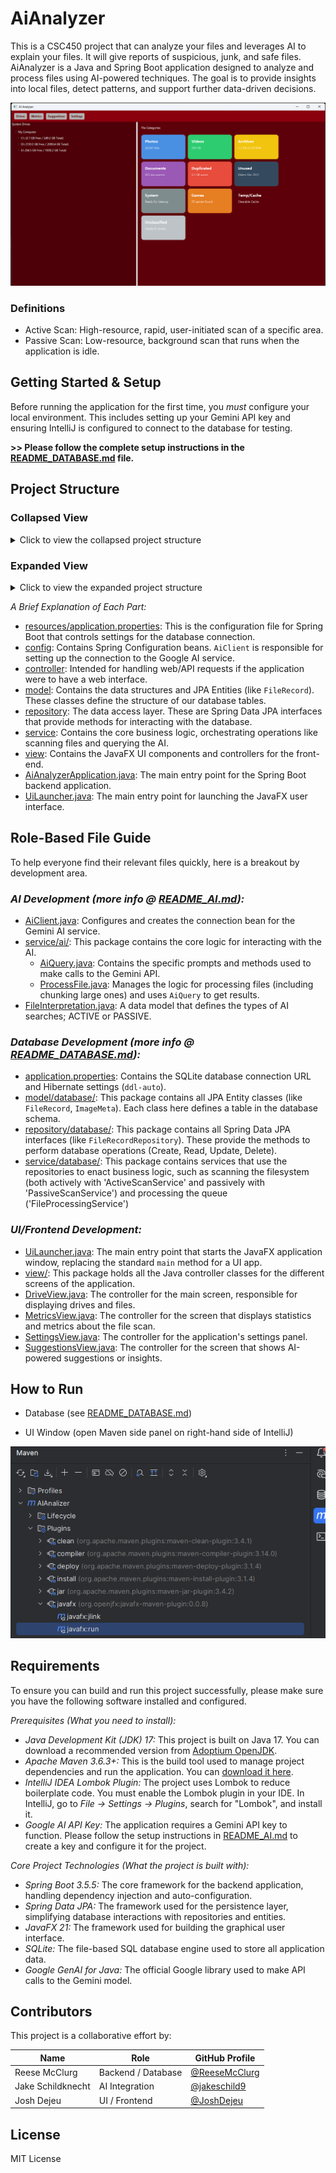 # AiAnalyzer

This is a CSC450 project that can analyze your files and leverages AI to explain your files. It will give reports of suspicious, junk, and safe files. AiAnalyzer is a Java and Spring Boot application designed to analyze and process files using AI-powered techniques. The goal is to provide insights into local files, detect patterns, and support further data-driven decisions.

<p align="center">
  <img src="img.png" alt="AiAnalyzer Screenshot" width="600">
</p>

### Definitions
- Active Scan: High-resource, rapid, user-initiated scan of a specific area.
- Passive Scan: Low-resource, background scan that runs when the application is idle.

Getting Started & Setup
-----------------------

Before running the application for the first time, you *must* configure your local environment. This includes setting up your Gemini API key and ensuring IntelliJ is configured to connect to the database for testing.

**>> Please follow the complete setup instructions in the [README_DATABASE.md](README_DATABASE.md) file.**


Project Structure
-----------------
### Collapsed View
<details>
<summary>Click to view the collapsed project structure</summary>

```
src/main/
├── java/
│   └── edu.missouristate.aianalyzer/
│       ├── config/
│       │   └── ...
│       ├── controller/
│       ├── model/
│       │   └── ...
│       ├── repository/
│       │   └── ...
│       ├── service/
│       │   └── ...
│       ├── view/
│       │   └── ... 
│       ├── AiAnalyzerApplication.java
│       └── UiLauncher.java
└── resources/
    └── application.properties
```

</details>


### Expanded View
<details>
<summary>Click to view the expanded project structure</summary>

```
src/main/
├── java/
│   └── edu.missouristate.aianalyzer/
│       ├── config/
│       │   └── AiClient.java
│       ├── controller/
│       ├── model/
│       │   ├── database/
│       │   │   ├── FileRecord.java
│       │   │   ├── ImageMeta.java
│       │   │   ├── LabelHistory.java
│       │   │   └── ScanQueueItem.java
│       │   └── FileInterpretation.java
│       ├── repository/
│       │   └── database/
│       │       ├── FileRecordRepository.java
│       │       ├── ImageMetaRepository.java
│       │       ├── LabelHistoryRepository.java
│       │       └── ScanQueueItemRepository.java
│       ├── service/
│       │   ├── ai/
│       │   │   ├── AiQuery.java
│       │   │   └── ProcessFile.java
│       │   └── database/
│       │       ├── ActiveScanService.java
│       │       ├── FileProcessingService.java
│       │       ├── LabelService.java
│       │       └── PassiveScanService.java
│       ├── view/
│       │   ├── DriveView.java
│       │   ├── MetricsView.java
│       │   ├── SettingsView.java
│       │   └── SuggestionsView.java
│       ├── AiAnalyzerApplication.java
│       └── UiLauncher.java
└── resources/
    └── application.properties
```

</details>

*A Brief Explanation of Each Part:*

* [resources/application.properties](src/main/resources/application.properties): This is the configuration file for Spring Boot that controls settings for the database connection.
* [config](src/main/java/edu/missouristate/aianalyzer/config): Contains Spring Configuration beans. `AiClient` is responsible for setting up the connection to the Google AI service.
* [controller](src/main/java/edu/missouristate/aianalyzer/controller): Intended for handling web/API requests if the application were to have a web interface.
* [model](src/main/java/edu/missouristate/aianalyzer/model): Contains the data structures and JPA Entities (like `FileRecord`). These classes define the structure of our database tables.
* [repository](src/main/java/edu/missouristate/aianalyzer/repository): The data access layer. These are Spring Data JPA interfaces that provide methods for interacting with the database.
* [service](src/main/java/edu/missouristate/aianalyzer/service): Contains the core business logic, orchestrating operations like scanning files and querying the AI.
* [view](src/main/java/edu/missouristate/aianalyzer/view): Contains the JavaFX UI components and controllers for the front-end.
* [AiAnalyzerApplication.java](src/main/java/edu/missouristate/aianalyzer/AiAnalyzerApplication.java): The main entry point for the Spring Boot backend application.
* [UiLauncher.java](src/main/java/edu/missouristate/aianalyzer/UiLauncher.java): The main entry point for launching the JavaFX user interface.


Role-Based File Guide
---------------------

To help everyone find their relevant files quickly, here is a breakout by development area.

### *AI Development (more info @ [README_AI.md](README_AI.md)):*

* [AiClient.java](src/main/java/edu/missouristate/aianalyzer/config/AiClient.java): Configures and creates the connection bean for the Gemini AI service.
* [service/ai/](src/main/java/edu/missouristate/aianalyzer/service/ai/): This package contains the core logic for interacting with the AI.
    * [AiQuery.java](src/main/java/edu/missouristate/aianalyzer/service/ai/AiQuery.java): Contains the specific prompts and methods used to make calls to the Gemini API.
    * [ProcessFile.java](src/main/java/edu/missouristate/aianalyzer/service/ai/ProcessFile.java): Manages the logic for processing files (including chunking large ones) and uses `AiQuery` to get results.
* [FileInterpretation.java](src/main/java/edu/missouristate/aianalyzer/model/FileInterpretation.java): A data model that defines the types of AI searches; ACTIVE or PASSIVE.

### *Database Development (more info @ [README_DATABASE.md](README_DATABASE.md)):*

* [application.properties](src/main/resources/application.properties): Contains the SQLite database connection URL and Hibernate settings (`ddl-auto`).
* [model/database/](src/main/java/edu/missouristate/aianalyzer/model/database/): This package contains all JPA Entity classes (like `FileRecord`, `ImageMeta`). Each class here defines a table in the database schema.
* [repository/database/](src/main/java/edu/missouristate/aianalyzer/repository/database/): This package contains all Spring Data JPA interfaces (like `FileRecordRepository`). These provide the methods to perform database operations (Create, Read, Update, Delete).
* [service/database/](src/main/java/edu/missouristate/aianalyzer/service/database/): This package contains services that use the repositories to enact business logic, such as scanning the filesystem (both actively with 'ActiveScanService' and passively with 'PassiveScanService') and processing the queue ('FileProcessingService')

### *UI/Frontend Development:*

* [UiLauncher.java](src/main/java/edu/missouristate/aianalyzer/UiLauncher.java): The main entry point that starts the JavaFX application window, replacing the standard `main` method for a UI app.
* [view/](src/main/java/edu/missouristate/aianalyzer/view/): This package holds all the Java controller classes for the different screens of the application.
* [DriveView.java](src/main/java/edu/missouristate/aianalyzer/view/DriveView.java): The controller for the main screen, responsible for displaying drives and files.
* [MetricsView.java](src/main/java/edu/missouristate/aianalyzer/view/MetricsView.java): The controller for the screen that displays statistics and metrics about the file scan.
* [SettingsView.java](src/main/java/edu/missouristate/aianalyzer/view/SettingsView.java): The controller for the application's settings panel.
* [SuggestionsView.java](src/main/java/edu/missouristate/aianalyzer/view/SuggestionsView.java): The controller for the screen that shows AI-powered suggestions or insights.

How to Run
----------

- Database (see [README_DATABASE.md](README_DATABASE.md))

- UI Window (open Maven side panel on right-hand side of IntelliJ)

![img_2.png](README_images/img_2.png)

Requirements
------------
To ensure you can build and run this project successfully, please make sure you have the following software installed and configured.

*Prerequisites (What you need to install):*

* *Java Development Kit (JDK) 17:* This project is built on Java 17. You can download a recommended version from [Adoptium OpenJDK](https://adoptium.net/temurin/releases/?version=17).
* *Apache Maven 3.6.3+:* This is the build tool used to manage project dependencies and run the application. You can [download it here](https://maven.apache.org/download.cgi).
* *IntelliJ IDEA Lombok Plugin:* The project uses Lombok to reduce boilerplate code. You must enable the Lombok plugin in your IDE. In IntelliJ, go to *File -> Settings -> Plugins*, search for "Lombok", and install it.
* *Google AI API Key:* The application requires a Gemini API key to function. Please follow the setup instructions in [README_AI.md](README_AI.md) to create a key and configure it for the project.

*Core Project Technologies (What the project is built with):*

* *Spring Boot 3.5.5:* The core framework for the backend application, handling dependency injection and auto-configuration.
* *Spring Data JPA:* The framework used for the persistence layer, simplifying database interactions with repositories and entities.
* *JavaFX 21:* The framework used for building the graphical user interface.
* *SQLite:* The file-based SQL database engine used to store all application data.
* *Google GenAI for Java:* The official Google library used to make API calls to the Gemini model.


Contributors
------------

This project is a collaborative effort by:

| Name          | Role               | GitHub Profile                               |
|---------------|--------------------| -------------------------------------------- |
| Reese McClurg | Backend / Database | [@ReeseMcClurg](https://github.com/ReeseMcClurg) |
| Jake Schildknecht         | AI Integration     | [@jakeschild9](https://github.com/jakeschild9) |
| Josh Dejeu    | UI / Frontend      | [@JoshDejeu](https://github.com/JoshDejeu)       |

License
-------
MIT License